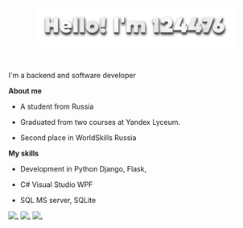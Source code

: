 <p align="center"><a href="https://124476.github.io"><img width="80%" alt="Hello, I'm 124476." src="./img/hello.png" /></a></p>

<br/>

I'm a backend and software developer

**About me**

- A student from Russia

- Graduated from two courses at Yandex Lyceum.

- Second place in WorldSkills Russia

**My skills**

- Development in Python Django, Flask, 

- C# Visual Studio WPF

- SQL MS server, SQLite

[![.](https://github-readme-stats-git-masterrstaa-rickstaa.vercel.app/api/top-langs/?username=124476)](https://github.com/124476/github-readme-stats)
[![.](https://github-readme-stats.vercel.app/api?username=124476&theme=algolia&show_icons=true)](https://github.com/saifurrahman1193)
[![.](https://github-readme-stats.vercel.app/api/top-langs?username=124476&hide=html,scss,stylus,blade,jupyter%20notebook,python,css,shell,batchfile,dockerfile,typescript&theme=algolia&show_icons=true)](https://github.com/saifurrahman1193)